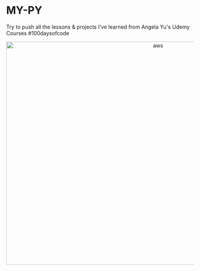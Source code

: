 # MY-PY

Try to push all the lessons & projects I've learned from Angela Yu's Udemy Courses
#100daysofcode
<p align="middle"> <img src="https://pythoncoursesonline.com/wp-content/uploads/2020/11/python-pro-bootcamp.jpg" alt="aws" width="800" height="600"/> 

